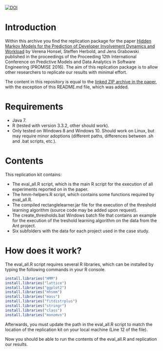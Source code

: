 [![DOI](https://zenodo.org/badge/84547874.svg)](https://zenodo.org/badge/latestdoi/84547874)

Introduction
============
Within this archive you find the replication package for the paper [Hidden Markov Models for the Prediction of Developer Involvement Dynamics and Workload](https://doi.org/10.1145/2972958.2972960) by Verena Honsel, Steffen Herbold, and Jens Grabowski published in the proceedings of the Proceeding
12th International Conference on Predictive Models and Data Analytics in Software Engineering (PROMISE 2016). The aim of this replication package is to allow other researchers to replicate our results with minimal effort. 

The content in this repository is equal to the [linked ZIP archive in the paper](https://filepool.informatik.uni-goettingen.de/publication/swe/2016/vh-material-promise2016.zip), with the exception of this README.md file, which was added. 

Requirements
============
- Java 7.
- R (tested with version 3.3.2, other should work). 
- Only tested on Windows 8 and Windows 10. Should work on Linux, but may require minor adoptions (different paths, differences between .sh and .bat scripts, etc.). 

Contents
========
This replication kit contains:
- The eval_all.R script, which is the main R script for the execution of all experiments reported on in the paper.
- The hmm-helpers.R script, which contains some functions required by eval_all.R. 
- The compiled rectanglelearner.jar file for the execution of the threshold learning algorithm (source code may be added upon request). 
- The create_thresholds.bat Windows batch file that contains an example for the execution of the treshold learning algorithm on the data from the Ant project. 
- Six subfolders with the data for each project used in the case study. 

How does it work?
=================
The eval_all.R script requires several R libraries, which can be installed by typing the following commands in your R console. 
```R
install.libraries("HMM")
install.libraries("lattice")
install.libraries("ggplot2")
install.libraries("mhsmm")
install.libraries("mass")
install.libraries("fitdistrplus")
install.libraries("stringr")
install.libraries("class")
install.libraries("monomvn")
```
Afterwards, you must update the path in the eval_all.R script to match the location of the replication kit on your local machine (Line 12 of the file). 

Now you should be able to run the contents of the eval_all.R and replication our results. 

